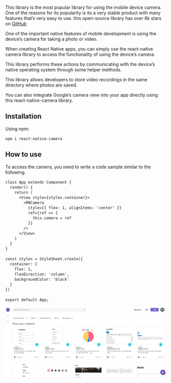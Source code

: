 This library is the most popular library for using the mobile device camera. One of the reasons for its popularity is its a very stable product with many features that’s very easy to use. this open-source library has over 8k stars on [GitHub](https://github.com/react-native-camera/react-native-camera)

One of the important native features of mobile development is using the device’s camera for taking a photo or video. 

When creating React Native apps, you can simply use the react-native camera library to access the functionality of using the device’s camera.

This library performs these actions by communicating with the device’s native operating system through some helper methods.

This library allows developers to store video recordings in the same directory where photos are saved.

You can also integrate Google’s camera view into your app directly using this react-native-camera library.

## Installation

Using npm:

```shell
npm i react-native-camera
```

## How to use

To access the camera, you need to write a code sample similar to the following.

```shell
class App extends Component {
  render() {
    return (
      <View style={styles.container}>
        <RNCamera
          style={{ flex: 1, alignItems: 'center' }}
          ref={ref => {
            this.camera = ref
          }}
        />
      </View>
    )
  }
}
 
const styles = StyleSheet.create({
  container: {
    flex: 1,
    flexDirection: 'column',
    backgroundColor: 'black'
  }
})
 
export default App;
```
![gif](https://github.com/Vranjan7077/react-native-components/blob/main/React%20Native%20Device%20Info/gif.gif?raw=true)